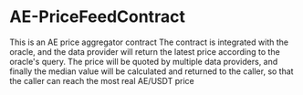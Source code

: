 # AE-PriceFeedContract
This is an AE price aggregator contract
The contract is integrated with the oracle, and the data provider will return the latest price according to the oracle's query. The price will be quoted by multiple data providers, and finally the median value will be calculated and returned to the caller, so that the caller can reach the most real AE/USDT price



